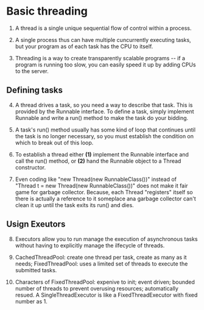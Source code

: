 # Basic threading

1. A thread is a single unique sequential flow of control within a process.

2. A single process thus can have multiple cuncurrently executing tasks, but your program as of each task has the CPU to itself.

3. Threading is a way to create transparently scalable programs -- if a program is running too slow, you can easily speed it up by adding CPUs to the server.

## Defining tasks

4. A thread drives a task, so you need a way to describe that task. This is provided by the Runnable interface. To define a task, simply 
implement Runnable and write a run() method to make the task do your bidding.

5. A task's run() method usually has some kind of loop that continues until the task is no longer necessary, so you must establish the condition on which to break out of this loop.

6. To establish a thread either __(1)__ implement the Runnable interface and call the run() method, or __(2)__ hand the Runnable object to a Thread constructor.

7. Even coding like "new Thread(new RunnableClass())" instead of "Thread t = new Thread(new RunnableClass())" does not make it fair game for garbage collector. Because, each Thread "registers" itself so there is actually a reference to it someplace ana garbage collector can't clean it up until the task exits its run() and dies.

## Usign Exeutors

8. Executors allow you to run manage the execution of asynchronous tasks without having to explicitly manage the ilfecycle of threads.

9. CachedThreadPool: create one thread per task, create as many as it needs; FixedThreadPool: uses a limited set of threads to execute the submitted tasks.

10. Characters of FixedThreadPool: expenive to init; event driven; bounded number of threads to prevent overusing resources; automatically resued. A SingleThreadExecutor is like a FixedThreadExecutor with fixed number as 1.
